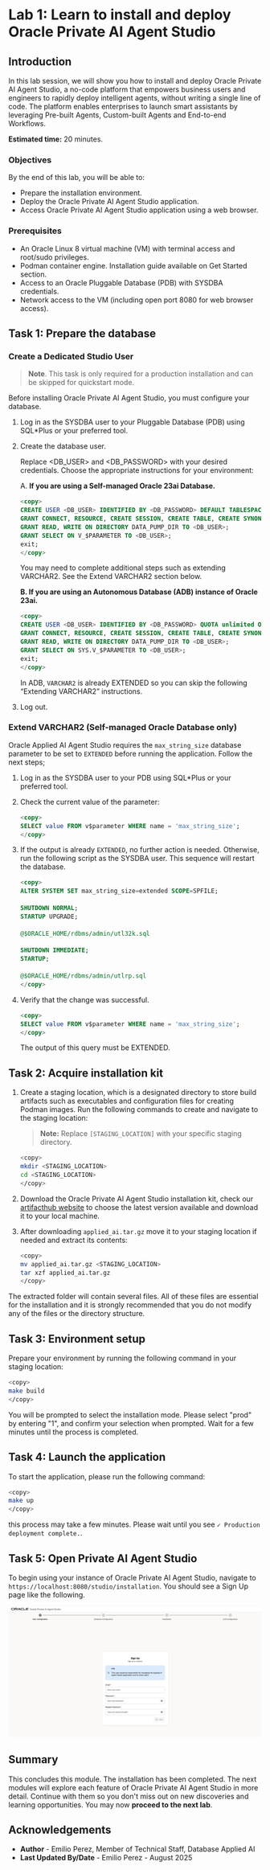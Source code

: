 # Lab 1: Learn to install and deploy Oracle Private AI Agent Studio

## Introduction

In this lab session, we will show you how to install and deploy Oracle Private AI Agent Studio, a no-code platform that empowers business users and engineers to rapidly deploy intelligent agents, without writing a single line of code. The platform enables enterprises to launch smart assistants by leveraging Pre-built Agents, Custom-built Agents and End-to-end Workflows.

**Estimated time:** 20 minutes.

### Objectives

By the end of this lab, you will be able to:

- Prepare the installation environment.
- Deploy the Oracle Private AI Agent Studio application.
- Access Oracle Private AI Agent Studio application using a web browser.

### Prerequisites

- An Oracle Linux 8 virtual machine (VM) with terminal access and root/sudo privileges.
- Podman container engine. Installation guide available on Get Started section.
- Access to an Oracle Pluggable Database (PDB) with SYSDBA credentials.
- Network access to the VM (including open port 8080 for web browser access).

## Task 1: Prepare the database

### Create a Dedicated Studio User

> **Note**. This task is only required for a production installation and can be skipped for quickstart mode.

Before installing Oracle Private AI Agent Studio, you must configure your database.

1. Log in as the SYSDBA user to your Pluggable Database (PDB) using SQL*Plus or your preferred tool.

2. Create the database user.

    Replace <DB_USER> and <DB_PASSWORD> with your desired credentials. Choose the appropriate instructions for your environment:

    A. **If you are using a Self-managed Oracle 23ai Database.**

    ```SQL
    <copy>
    CREATE USER <DB_USER> IDENTIFIED BY <DB_PASSWORD> DEFAULT TABLESPACE USERS QUOTA unlimited ON USERS;
    GRANT CONNECT, RESOURCE, CREATE SESSION, CREATE TABLE, CREATE SYNONYM, CREATE DATABASE LINK, CREATE ANY INDEX, INSERT ANY TABLE, CREATE SEQUENCE, CREATE TRIGGER TO <DB_USER>;
    GRANT READ, WRITE ON DIRECTORY DATA_PUMP_DIR TO <DB_USER>;
    GRANT SELECT ON V_$PARAMETER TO <DB_USER>;
    exit;
    </copy>
    ```

    You may need to complete additional steps such as extending VARCHAR2. See the Extend VARCHAR2 section below.

    **B. If you are using an Autonomous Database (ADB) instance of Oracle 23ai.**

    ```SQL
    <copy>
    CREATE USER <DB_USER> IDENTIFIED BY <DB_PASSWORD> QUOTA unlimited ON DATA;
    GRANT CONNECT, RESOURCE, CREATE SESSION, CREATE TABLE, CREATE SYNONYM, CREATE DATABASE LINK, CREATE ANY INDEX, INSERT ANY TABLE, CREATE SEQUENCE, CREATE TRIGGER TO <DB_USER>;
    GRANT READ, WRITE ON DIRECTORY DATA_PUMP_DIR TO <DB_USER>;
    GRANT SELECT ON SYS.V_$PARAMETER TO <DB_USER>;
    exit;
    </copy>
    ```

    In ADB, `VARCHAR2` is already EXTENDED so you can skip the following “Extending VARCHAR2” instructions.

3. Log out.

### Extend VARCHAR2 (Self-managed Oracle Database only)

Oracle Applied AI Agent Studio requires the `max_string_size` database parameter to be set to `EXTENDED` before running the application. Follow the next steps;

1. Log in as the SYSDBA user to your PDB using SQL*Plus or your preferred tool.

2. Check the current value of the parameter:

    ```SQL
    <copy>
    SELECT value FROM v$parameter WHERE name = 'max_string_size';
    </copy>
    ```

3. If the output is already `EXTENDED`, no further action is needed. Otherwise, run the following script as the SYSDBA user. This sequence will restart the database.

    ```SQL
    <copy>
    ALTER SYSTEM SET max_string_size=extended SCOPE=SPFILE;

    SHUTDOWN NORMAL;
    STARTUP UPGRADE;

    @$ORACLE_HOME/rdbms/admin/utl32k.sql

    SHUTDOWN IMMEDIATE;
    STARTUP;

    @$ORACLE_HOME/rdbms/admin/utlrp.sql
    </copy>
    ```

4. Verify that the change was successful.

    ```SQL
    <copy>
    SELECT value FROM v$parameter WHERE name = 'max_string_size';
    </copy>
    ```

    The output of this query must be EXTENDED.

## Task 2: Acquire installation kit

1. Create a staging location, which is a designated directory to store build artifacts such as executables and configuration files for creating Podman images. Run the following commands to create and navigate to the staging location:

    > **Note:** Replace `[STAGING_LOCATION]` with your specific staging directory.

    ```bash
    <copy>
    mkdir <STAGING_LOCATION>
    cd <STAGING_LOCATION>
    </copy>
    ```

2. Download the Oracle Private AI Agent Studio installation kit, check our [artifacthub website](https://artifacthub-phx.oci.oraclecorp.com/artifactory/ahf-generic-release-local/releases/applied-ai/) to choose the latest version available and download it to your local machine.

3. After downloading `applied_ai.tar.gz` move it to your staging location if needed and extract its contents:

    ```bash
    <copy>
    mv applied_ai.tar.gz <STAGING_LOCATION>
    tar xzf applied_ai.tar.gz
    </copy>
    ```

The extracted folder will contain several files. All of these files are essential for the installation and it is strongly recommended that you do not modify any of the files or the directory structure.

## Task 3: Environment setup

Prepare your environment by running the following command in your staging location:

```bash
<copy>
make build
</copy>
```

You will be prompted to select the installation mode. Please select "prod" by entering "1", and confirm your selection when prompted. Wait for a few minutes until the process is completed.

## Task 4: Launch the application

To start the application, please run the following command:

```bash
<copy>
make up
</copy>
```

this process may take a few minutes. Please wait until you see `✓ Production deployment complete.`.

## Task 5: Open Private AI Agent Studio

To begin using your instance of Oracle Private AI Agent Studio, navigate to `https://localhost:8080/studio/installation`. You should see a Sign Up page like the following.

![Sign Up screen for Oracle Private AI Agent Studio displaying user configuration step. The form includes fields for email, password, and repeat password, with an information box stating that this user would be responsible for managing the application and other users. The 'Next' button is disabled.](images/sign_up.png)

## Summary

This concludes this module. The installation has been completed. The next modules will explore each feature of Oracle Private AI Agent Studio in more detail. Continue with them so you don't miss out on new discoveries and learning opportunities. You may now **proceed to the next lab**.

## Acknowledgements

- **Author** - Emilio Perez, Member of Technical Staff, Database Applied AI
- **Last Updated By/Date** - Emilio Perez - August 2025
